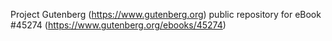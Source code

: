 Project Gutenberg (https://www.gutenberg.org) public repository for eBook #45274 (https://www.gutenberg.org/ebooks/45274)

